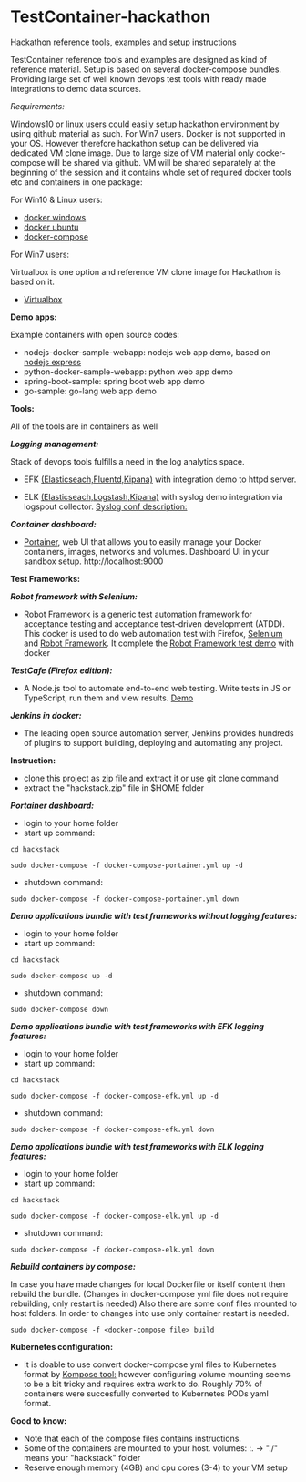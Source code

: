# TestContainer-hackathon
Hackathon reference tools, examples and setup instructions

TestContainer reference tools and examples are designed as kind of reference material. Setup is based on several docker-compose bundles. Providing large set of well known devops test tools with ready made integrations to demo data sources. 

*Requirements:*

Windows10 or linux users could easily setup hackathon environment by using github material as such. For Win7 users. Docker is not supported in your OS. However therefore hackathon setup can be delivered via dedicated VM clone image. Due to large size of VM material only docker-compose will be shared via github. VM will be shared separately at the beginning of the session and it contains whole set of required docker tools etc and containers in one package:

For Win10 & Linux users:

- [docker windows](https://docs.docker.com/docker-for-windows/install/)
- [docker ubuntu](https://docs.docker.com/install/linux/docker-ce/ubuntu/)
- [docker-compose](https://docs.docker.com/compose/install/)

For Win7 users: 

Virtualbox is one option and reference VM clone image for Hackathon is based on it.
- [Virtualbox](https://www.virtualbox.org/wiki/Downloads)



**Demo apps:**

Example containers with open source codes: 
- nodejs-docker-sample-webapp: nodejs web app demo, based on [nodejs express](https://expressjs.com/) 
- python-docker-sample-webapp: python web app demo
- spring-boot-sample: spring boot web app demo
- go-sample: go-lang web app demo   




**Tools:**

All of the tools are in containers as well 

***Logging management:*** 

Stack of devops tools fulfills a need in the log analytics space.

- EFK [(Elasticseach,Fluentd,Kipana)](https://docs.fluentd.org/v0.12/articles/docker-logging-efk-compose) with integration demo to httpd server. 

- ELK [(Elasticseach,Logstash,Kipana)](https://logz.io/learn/complete-guide-elk-stack/) with syslog demo integration via logspout collector. [Syslog conf description:](https://jujucharms.com/u/lazypower/logspout/)

***Container dashboard:***
- [Portainer](https://portainer.readthedocs.io/en/stable/), web UI that allows you to easily manage your Docker containers, images, networks and volumes. Dashboard UI in your sandbox setup. http://localhost:9000




**Test Frameworks:**

***Robot framework with Selenium:***
- Robot Framework is a generic test automation framework for acceptance testing and acceptance test-driven development (ATDD). This docker is used to do web automation test with Firefox, [Selenium](http://www.seleniumhq.org/) and [Robot Framework](http://robotframework.org/). It complete the [Robot Framework test demo](https://bitbucket.org/robotframework/webdemo) with docker

***TestCafe (Firefox edition):***
- A Node.js tool to automate end-to-end web testing. Write tests in JS or TypeScript, run them and view results. [Demo]( http://devexpress.github.io/testcafe/documentation/using-testcafe/using-testcafe-docker-image)

***Jenkins in docker:***
- The leading open source automation server, Jenkins provides hundreds of plugins to support building, deploying and automating any project. 



**Instruction:**
- clone this project as zip file and extract it or use git clone command
- extract the "hackstack.zip" file in $HOME folder



***Portainer dashboard:***
- login to your home folder
- start up command:

`cd hackstack`

`sudo docker-compose -f docker-compose-portainer.yml up -d`

- shutdown command:

`sudo docker-compose -f docker-compose-portainer.yml down`

***Demo applications bundle with test frameworks without logging features:***
- login to your home folder
- start up command:

`cd hackstack`

`sudo docker-compose up -d`

- shutdown command:

`sudo docker-compose down`

***Demo applications bundle with test frameworks with EFK logging features:***
- login to your home folder
- start up command:

`cd hackstack`

`sudo docker-compose -f docker-compose-efk.yml up -d`

- shutdown command:

`sudo docker-compose -f docker-compose-efk.yml down`

***Demo applications bundle with test frameworks with ELK logging features:***
- login to your home folder
- start up command:

`cd hackstack`

`sudo docker-compose -f docker-compose-elk.yml up -d`

- shutdown command:

`sudo docker-compose -f docker-compose-elk.yml down`

***Rebuild containers by compose:***

In case you have made changes for local Dockerfile or itself content then rebuild the bundle.
(Changes in docker-compose yml file does not require rebuilding, only restart is needed)
Also there are some conf files mounted to host folders. In order to changes into use only container restart is needed. 

`sudo docker-compose -f <docker-compose file> build`
  
  
  
**Kubernetes configuration:**
- It is doable to use convert docker-compose yml files to Kubernetes format by [Kompose tool:](http://kompose.io/) however configuring volume mounting seems to be a bit tricky and requires extra work to do. Roughly 70% of containers were succesfully converted to Kubernetes PODs yaml format.



**Good to know:**
- Note that each of the compose files contains instructions.
- Some of the containers are mounted to your host. 
volumes: <host>:<container>. ->  "./<path>" means your "hackstack" folder 
- Reserve enough memory (4GB) and cpu cores (3-4) to your VM setup
